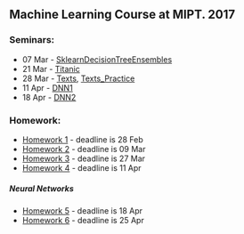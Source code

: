 ## Machine Learning Course at MIPT. 2017

### Seminars:

- 07 Mar - [SklearnDecisionTreeEnsembles](seminars/SklearnDecisionTreeEnsembles.ipynb)
- 21 Mar - [Titanic](seminars/Titanic/Titanic.ipynb)
- 28 Mar - [Texts](seminars/Texts/28-03-2017-Texts.ipynb), [Texts_Practice](seminars/Texts/28-03-2017-Texts-Practice.ipynb)
- 11 Apr - [DNN1](seminars/dnn-sem1/ml-mipt-2017-dnn-sem1.ipynb)
- 18 Apr - [DNN2](seminars/dnn-sem2/my_first_nn_lsagne.ipynb)

### Homework:

- [Homework 1](hw1/hw1.ipynb) - deadline is 28 Feb
- [Homework 2](hw2/hw2.ipynb) - deadline is 09 Mar
- [Homework 3](hw3/main.ipynb) - deadline is 27 Mar
- [Homework 4](hw4/) - deadline is 11 Apr

##### Neural Networks
- [Homework 5](hw5/) - deadline is 18 Apr
- [Homework 6](hw6/cifar.ipynb) - deadline is 25 Apr
